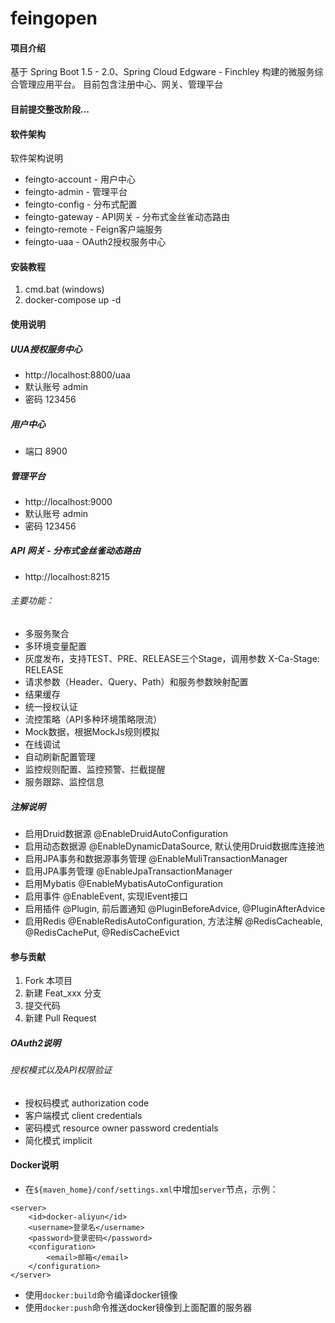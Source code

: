 # feingopen

#### 项目介绍
基于 Spring Boot 1.5 - 2.0、Spring Cloud Edgware - Finchley 构建的微服务综合管理应用平台。 目前包含注册中心、网关、管理平台

#### 目前提交整改阶段...

#### 软件架构
软件架构说明
* feingto-account - 用户中心
* feingto-admin - 管理平台
* feingto-config - 分布式配置
* feingto-gateway - API网关 - 分布式金丝雀动态路由
* feingto-remote - Feign客户端服务
* feingto-uaa - OAuth2授权服务中心


#### 安装教程

1. cmd.bat (windows)
2. docker-compose up -d

#### 使用说明

##### UUA授权服务中心
* http://localhost:8800/uaa
* 默认账号 admin
* 密码 123456

##### 用户中心
* 端口 8900

##### 管理平台
* http://localhost:9000
* 默认账号 admin
* 密码 123456

##### API 网关 - 分布式金丝雀动态路由
* http://localhost:8215
###### 主要功能：
* 多服务聚合
* 多环境变量配置
* 灰度发布，支持TEST、PRE、RELEASE三个Stage，调用参数 X-Ca-Stage: RELEASE
* 请求参数（Header、Query、Path）和服务参数映射配置
* 结果缓存
* 统一授权认证
* 流控策略（API多种环境策略限流）
* Mock数据，根据MockJs规则模拟
* 在线调试
* 自动刷新配置管理
* 监控规则配置、监控预警、拦截提醒
* 服务跟踪、监控信息

##### 注解说明
* 启用Druid数据源 @EnableDruidAutoConfiguration
* 启用动态数据源 @EnableDynamicDataSource, 默认使用Druid数据库连接池
* 启用JPA事务和数据源事务管理 @EnableMuliTransactionManager
* 启用JPA事务管理 @EnableJpaTransactionManager
* 启用Mybatis @EnableMybatisAutoConfiguration
* 启用事件 @EnableEvent, 实现IEvent接口
* 启用插件 @Plugin, 前后置通知 @PluginBeforeAdvice, @PluginAfterAdvice
* 启用Redis @EnableRedisAutoConfiguration, 方法注解 @RedisCacheable, @RedisCachePut, @RedisCacheEvict

#### 参与贡献

1. Fork 本项目
2. 新建 Feat_xxx 分支
3. 提交代码
4. 新建 Pull Request

##### OAuth2说明
###### 授权模式以及API权限验证
* 授权码模式 authorization code
* 客户端模式 client credentials
* 密码模式 resource owner password credentials
* 简化模式 implicit

#### Docker说明
* 在`${maven_home}/conf/settings.xml`中增加`server`节点，示例：
```
<server>
    <id>docker-aliyun</id>
    <username>登录名</username>
    <password>登录密码</password>
    <configuration>
        <email>邮箱</email>
    </configuration>
</server>
```
* 使用`docker:build`命令编译docker镜像
* 使用`docker:push`命令推送docker镜像到上面配置的服务器
